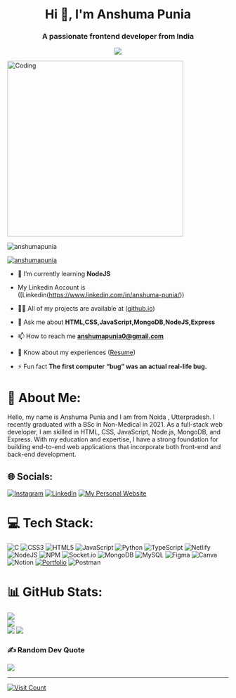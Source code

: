 <h1 align="center">Hi 👋, I'm Anshuma Punia</h1>
<h3 align="center">A passionate frontend developer from India</h3>

<p align="center" color:"red">
     <a href="https://github.com/DenverCoder1/readme-typing-svg">
          <img src="https://readme-typing-svg.demolab.com/?lines=Hello! I am Anshuma Punia 🏽; I am a Full-Stack%20Web%20Developer 🏻‍💻; interested in Coding 🏃‍♂️♂️;Curious%20to%20learn%20new%20things !&font=Fira%20Code&center=true&width=440&height=45&color=#37bcf7&vCenter=true&size=22&pause=1000"></a>
      </p>

<img align="" alt="Coding" width="400" src="https://media.tenor.com/qJ5evVs-_uUAAAAC/coding.gif" />

<p align="left"> <img src="https://komarev.com/ghpvc/?username=anshumapunia&label=Profile%20views&color=0e75b6&style=flat" alt="anshumapunia" /> </p>

<p align="left"> <a href="https://github.com/ryo-ma/github-profile-trophy"><img src="https://github-profile-trophy.vercel.app/?username=anshumapunia" alt="anshumapunia" /></a> </p>


- 🌱 I’m currently learning **NodeJS**
- My Linkedin Account is ([Linkedin(https://www.linkedin.com/in/anshuma-punia/))

- 👨‍💻 All of my projects are available at ([github.io](https://anshumapunia.github.io/))

- 💬 Ask me about **HTML,CSS,JavaScript,MongoDB,NodeJS,Express**

- 📫 How to reach me **anshumapunia0@gmail.com**

- 📄 Know about my experiences ([Resume](https://drive.google.com/file/d/1POjdPMFjOFN0KSQypUovvnSSv1H9Czae/view?usp=share_link))
- ⚡ Fun fact **The first computer “bug” was an actual real-life bug.**

# 💫 About Me:
Hello, my name is Anshuma Punia and I am from Noida , Utterpradesh. I recently graduated with a BSc in Non-Medical in 2021. As a full-stack web developer, I am skilled in HTML, CSS, JavaScript, Node.js, MongoDB, and Express. With my education and expertise, I have a strong foundation for building end-to-end web applications that incorporate both front-end and back-end development.


## 🌐 Socials:
[![Instagram](https://img.shields.io/badge/Instagram-%23E4405F.svg?logo=Instagram&logoColor=white)](https://instagram.com/anshuma_punia/) 
[![LinkedIn](https://img.shields.io/badge/LinkedIn-%230077B5.svg?logo=linkedin&logoColor=white)](https://www.linkedin.com/in/anshuma-punia/)
 <a href="https://anshumapunia.github.io/">
      <img alt="My Personal Website" src="https://img.shields.io/static/v1?color=%237733ff&label=Website&message=Portfolio&style=flat&logo=amp&logoColor=ffffff&labelColor=161937">
    </a>


# 💻 Tech Stack:
![C](https://img.shields.io/badge/c-%2300599C.svg?style=for-the-badge&logo=c&logoColor=white) ![CSS3](https://img.shields.io/badge/css3-%231572B6.svg?style=for-the-badge&logo=css3&logoColor=white) ![HTML5](https://img.shields.io/badge/html5-%23E34F26.svg?style=for-the-badge&logo=html5&logoColor=white) ![JavaScript](https://img.shields.io/badge/javascript-%23323330.svg?style=for-the-badge&logo=javascript&logoColor=%23F7DF1E) ![Python](https://img.shields.io/badge/python-3670A0?style=for-the-badge&logo=python&logoColor=ffdd54) ![TypeScript](https://img.shields.io/badge/typescript-%23007ACC.svg?style=for-the-badge&logo=typescript&logoColor=white) ![Netlify](https://img.shields.io/badge/netlify-%23000000.svg?style=for-the-badge&logo=netlify&logoColor=#00C7B7) ![NodeJS](https://img.shields.io/badge/node.js-6DA55F?style=for-the-badge&logo=node.js&logoColor=white) ![NPM](https://img.shields.io/badge/NPM-%23000000.svg?style=for-the-badge&logo=npm&logoColor=white) ![Socket.io](https://img.shields.io/badge/Socket.io-black?style=for-the-badge&logo=socket.io&badgeColor=010101) ![MongoDB](https://img.shields.io/badge/MongoDB-%234ea94b.svg?style=for-the-badge&logo=mongodb&logoColor=white) ![MySQL](https://img.shields.io/badge/mysql-%2300f.svg?style=for-the-badge&logo=mysql&logoColor=white) 	![Figma](https://img.shields.io/badge/figma-%23F24E1E.svg?style=for-the-badge&logo=figma&logoColor=white) ![Canva](https://img.shields.io/badge/Canva-%2300C4CC.svg?style=for-the-badge&logo=Canva&logoColor=white) ![Notion](https://img.shields.io/badge/Notion-%23000000.svg?style=for-the-badge&logo=notion&logoColor=white) [![Portfolio](https://img.shields.io/badge/Portfolio-%23000000.svg?style=for-the-badge&logo=firefox&logoColor=#FF7139)](https://anshumapunia.github.io/) ![Postman](https://img.shields.io/badge/Postman-FF6C37?style=for-the-badge&logo=postman&logoColor=white)
# 📊 GitHub Stats:
![](https://github-readme-stats.vercel.app/api?username=anshumapunia&theme=dark&hide_border=false&include_all_commits=true&count_private=true)<br/>
![](https://github-readme-streak-stats.herokuapp.com/?user=anshumapunia&theme=dark&hide_border=false)<br/>
![](https://github-readme-stats.vercel.app/api/top-langs/?username=anshumapunia&theme=dark&hide_border=false&include_all_commits=true&count_private=true&layout=compact)
![](https://github-readme-activity-graph.cyclic.app/graph?username=anshumapunia&count_private=true&theme=react-dark&hide_border=true)

### ✍️ Random Dev Quote
![](https://quotes-github-readme.vercel.app/api?type=horizontal&theme=radical)

<!-- ### 😂 Random Dev Meme
![Random Dev Meme](https://example.com/meme.jpg)
 -->
---

[![Visit Count](https://visitcount.itsvg.in/api?id=anshumapunia&icon=0&color=0)](https://visitcount.itsvg.in)


<!-- Proudly created with GPRM ( https://gprm.itsvg.in ) -->
